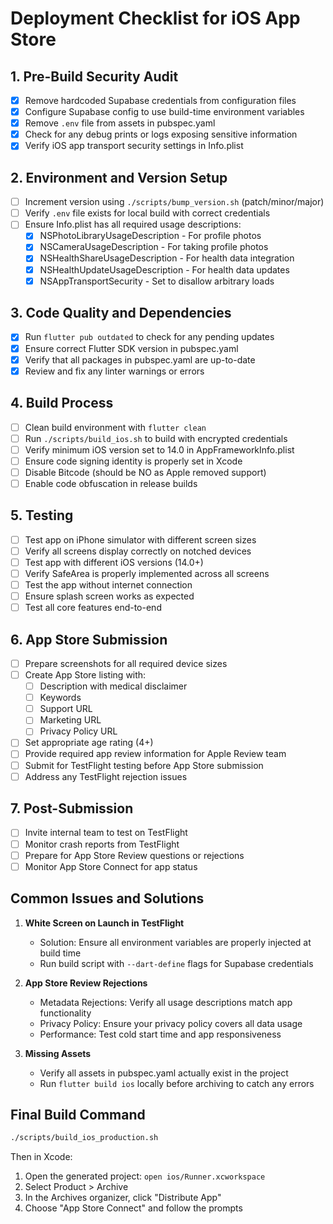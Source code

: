 # Deployment Checklist for iOS App Store

## 1. Pre-Build Security Audit

- [x] Remove hardcoded Supabase credentials from configuration files
- [x] Configure Supabase config to use build-time environment variables
- [x] Remove `.env` file from assets in pubspec.yaml
- [x] Check for any debug prints or logs exposing sensitive information
- [x] Verify iOS app transport security settings in Info.plist

## 2. Environment and Version Setup

- [ ] Increment version using `./scripts/bump_version.sh` (patch/minor/major)
- [ ] Verify `.env` file exists for local build with correct credentials
- [ ] Ensure Info.plist has all required usage descriptions:
  - [x] NSPhotoLibraryUsageDescription - For profile photos
  - [x] NSCameraUsageDescription - For taking profile photos
  - [x] NSHealthShareUsageDescription - For health data integration
  - [x] NSHealthUpdateUsageDescription - For health data updates
  - [x] NSAppTransportSecurity - Set to disallow arbitrary loads

## 3. Code Quality and Dependencies

- [x] Run `flutter pub outdated` to check for any pending updates
- [x] Ensure correct Flutter SDK version in pubspec.yaml
- [x] Verify that all packages in pubspec.yaml are up-to-date
- [x] Review and fix any linter warnings or errors

## 4. Build Process

- [ ] Clean build environment with `flutter clean`
- [ ] Run `./scripts/build_ios.sh` to build with encrypted credentials
- [ ] Verify minimum iOS version set to 14.0 in AppFrameworkInfo.plist
- [ ] Ensure code signing identity is properly set in Xcode
- [ ] Disable Bitcode (should be NO as Apple removed support)
- [ ] Enable code obfuscation in release builds

## 5. Testing

- [ ] Test app on iPhone simulator with different screen sizes
- [ ] Verify all screens display correctly on notched devices
- [ ] Test app with different iOS versions (14.0+)
- [ ] Verify SafeArea is properly implemented across all screens
- [ ] Test the app without internet connection
- [ ] Ensure splash screen works as expected
- [ ] Test all core features end-to-end

## 6. App Store Submission

- [ ] Prepare screenshots for all required device sizes
- [ ] Create App Store listing with:
  - [ ] Description with medical disclaimer
  - [ ] Keywords
  - [ ] Support URL
  - [ ] Marketing URL
  - [ ] Privacy Policy URL
- [ ] Set appropriate age rating (4+)
- [ ] Provide required app review information for Apple Review team
- [ ] Submit for TestFlight testing before App Store submission
- [ ] Address any TestFlight rejection issues

## 7. Post-Submission

- [ ] Invite internal team to test on TestFlight
- [ ] Monitor crash reports from TestFlight
- [ ] Prepare for App Store Review questions or rejections
- [ ] Monitor App Store Connect for app status

## Common Issues and Solutions

1. **White Screen on Launch in TestFlight**
   - Solution: Ensure all environment variables are properly injected at build time
   - Run build script with `--dart-define` flags for Supabase credentials

2. **App Store Review Rejections**
   - Metadata Rejections: Verify all usage descriptions match app functionality
   - Privacy Policy: Ensure your privacy policy covers all data usage
   - Performance: Test cold start time and app responsiveness

3. **Missing Assets**
   - Verify all assets in pubspec.yaml actually exist in the project
   - Run `flutter build ios` locally before archiving to catch any errors

## Final Build Command

```bash
./scripts/build_ios_production.sh
```

Then in Xcode:
1. Open the generated project: `open ios/Runner.xcworkspace`
2. Select Product > Archive
3. In the Archives organizer, click "Distribute App"
4. Choose "App Store Connect" and follow the prompts 